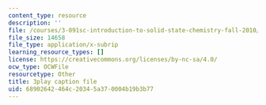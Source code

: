 ```yaml
---
content_type: resource
description: ''
file: /courses/3-091sc-introduction-to-solid-state-chemistry-fall-2010/68902642464c20345a370004b19b3b77_NpBq_JnLKv8.srt
file_size: 14658
file_type: application/x-subrip
learning_resource_types: []
license: https://creativecommons.org/licenses/by-nc-sa/4.0/
ocw_type: OCWFile
resourcetype: Other
title: 3play caption file
uid: 68902642-464c-2034-5a37-0004b19b3b77
---
```

